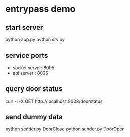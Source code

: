 # entrypass demo

## start server
python app.py
python srv.py

## service ports
- socket server: 8095
- api server : 8096


## query door status
curl -i -X GET http://localhost:9008/doorstatus

## send dummy data
python sender.py DoorClose
python sender.py DoorOpen

